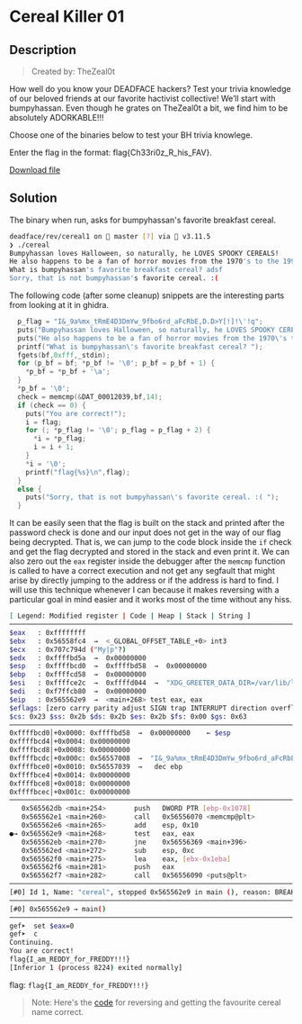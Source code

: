 # Cereal Killer 01

## Description

> Created by: TheZeal0t

How well do you know your DEADFACE hackers? Test your trivia knowledge of our beloved friends at our favorite hactivist collective! We’ll start with bumpyhassan. Even though he grates on TheZeal0t a bit, we find him to be absolutely ADORKABLE!!!

Choose one of the binaries below to test your BH trivia knowlege.

Enter the flag in the format: flag{Ch33ri0z_R_his_FAV}.

[Download file](./cereal)

## Solution

The binary when run, asks for bumpyhassan's favorite breakfast cereal.

```sh
deadface/rev/cereal1 on  master [?] via 🐍 v3.11.5
❯ ./cereal
Bumpyhassan loves Halloween, so naturally, he LOVES SPOOKY CEREALS!
He also happens to be a fan of horror movies from the 1970's to the 1990's.
What is bumpyhassan's favorite breakfast cereal? adsf
Sorry, that is not bumpyhassan's favorite cereal. :(
```
The following code (after some cleanup) snippets are the interesting parts from looking at it in ghidra.

```c
  p_flag = "I&_9a%mx_tRmE4D3DmYw_9fbo6rd_aFcRbE,D.D>Y[!]!\'!q";
  puts("Bumpyhassan loves Halloween, so naturally, he LOVES SPOOKY CEREALS!");
  puts("He also happens to be a fan of horror movies from the 1970\'s to the 1990\'s.");
  printf("What is bumpyhassan\'s favorite breakfast cereal? ");
  fgets(bf,0xfff,_stdin);
  for (p_bf = bf; *p_bf != '\0'; p_bf = p_bf + 1) {
    *p_bf = *p_bf + '\a';
  }
  *p_bf = '\0';
  check = memcmp(&DAT_00012039,bf,14);
  if (check == 0) {
    puts("You are correct!");
    i = flag;
    for (; *p_flag != '\0'; p_flag = p_flag + 2) {
      *i = *p_flag;
      i = i + 1;
    }
    *i = '\0';
    printf("flag{%s}\n",flag);
  }
  else {
    puts("Sorry, that is not bumpyhassan\'s favorite cereal. :( ");
  }
```

It can be easily seen that the flag is built on the stack and printed after the password check is done and our input does not get in the way of our flag being decrypted. That is, we can jump to the code block inside the `if` check and get the flag decrypted and stored in the stack and even print it. We can also zero out the `eax` register inside the debugger after the `memcmp` function is called to have a correct execution and not get any segfault that might arise by directly jumping to the address or if the address is hard to find. I will use this technique whenever I can because it makes reversing with a particular goal in mind easier and it works most of the time without any hiss.

```sh
[ Legend: Modified register | Code | Heap | Stack | String ]
────────────────────────────────────────────────────────────────────────────────────────────────── registers ────
$eax   : 0xffffffff
$ebx   : 0x56558fc4  →  <_GLOBAL_OFFSET_TABLE_+0> int3
$ecx   : 0x707c794d ("My|p"?)
$edx   : 0xffffbd5a  →  0x00000000
$esp   : 0xffffbcd0  →  0xffffbd58  →  0x00000000
$ebp   : 0xffffcd58  →  0x00000000
$esi   : 0xffffce2c  →  0xffffd044  →  "XDG_GREETER_DATA_DIR=/var/lib/lightdm-data/groot"
$edi   : 0xf7ffcb80  →  0x00000000
$eip   : 0x565562e9  →  <main+268> test eax, eax
$eflags: [zero carry parity adjust SIGN trap INTERRUPT direction overflow resume virtualx86 identification]
$cs: 0x23 $ss: 0x2b $ds: 0x2b $es: 0x2b $fs: 0x00 $gs: 0x63
────────────────────────────────────────────────────────────────────────────────────────────────────── stack ────
0xffffbcd0│+0x0000: 0xffffbd58  →  0x00000000	 ← $esp
0xffffbcd4│+0x0004: 0x00000000
0xffffbcd8│+0x0008: 0x00000000
0xffffbcdc│+0x000c: 0x56557008  →  "I&_9a%mx_tRmE4D3DmYw_9fbo6rd_aFcRbE,D.D>Y[!]!'!q"
0xffffbce0│+0x0010: 0x56557039  →   dec ebp
0xffffbce4│+0x0014: 0x00000000
0xffffbce8│+0x0018: 0x00000000
0xffffbcec│+0x001c: 0x00000000
──────────────────────────────────────────────────────────────────────────────────────────────── code:x86:32 ────
   0x565562db <main+254>       push   DWORD PTR [ebp-0x1078]
   0x565562e1 <main+260>       call   0x56556070 <memcmp@plt>
   0x565562e6 <main+265>       add    esp, 0x10
●→ 0x565562e9 <main+268>       test   eax, eax
   0x565562eb <main+270>       jne    0x56556369 <main+396>
   0x565562ed <main+272>       sub    esp, 0xc
   0x565562f0 <main+275>       lea    eax, [ebx-0x1eba]
   0x565562f6 <main+281>       push   eax
   0x565562f7 <main+282>       call   0x56556090 <puts@plt>
──────────────────────────────────────────────────────────────────────────────────────────────────── threads ────
[#0] Id 1, Name: "cereal", stopped 0x565562e9 in main (), reason: BREAKPOINT
────────────────────────────────────────────────────────────────────────────────────────────────────── trace ────
[#0] 0x565562e9 → main()
─────────────────────────────────────────────────────────────────────────────────────────────────────────────────
gef➤  set $eax=0
gef➤  c
Continuing.
You are correct!
flag{I_am_REDDY_for_FREDDY!!!}
[Inferior 1 (process 8224) exited normally]
```

flag: `flag{I_am_REDDY_for_FREDDY!!!}`

> Note: Here's the [code](./sol.py) for reversing and getting the favourite cereal name correct.
